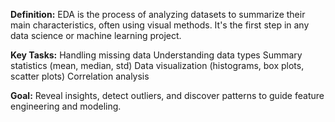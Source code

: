 **Definition:**
EDA is the process of analyzing datasets to summarize their main characteristics, often using visual methods. It's the first step in any data science or machine learning project.

**Key Tasks:**
  Handling missing data
  Understanding data types
  Summary statistics (mean, median, std)
  Data visualization (histograms, box plots, scatter plots)
  Correlation analysis

**Goal:**
Reveal insights, detect outliers, and discover patterns to guide feature engineering and modeling.

